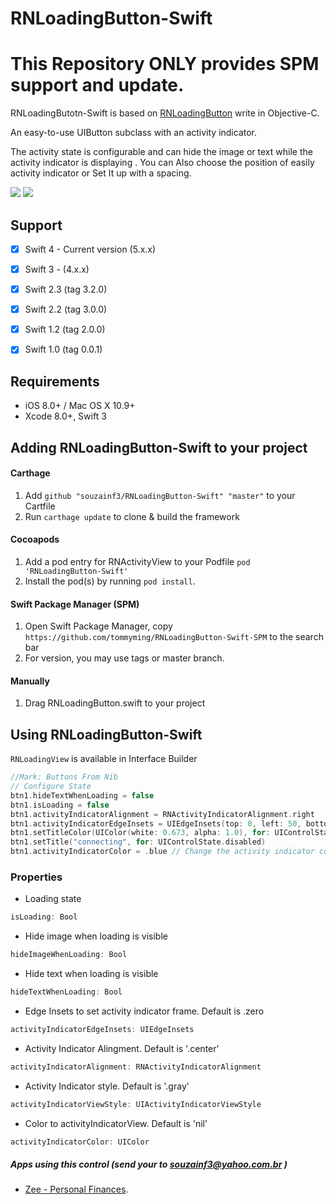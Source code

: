# RNLoadingButton-Swift

# This Repository ONLY provides SPM support and update.

RNLoadingButotn-Swift is based on [RNLoadingButton](https://github.com/souzainf3/RNLoadingButton) write in Objective-C.

An easy-to-use UIButton subclass with an activity indicator.

The activity state is configurable and can hide the image or text while the activity indicator is displaying .
You can Also choose the position of easily activity indicator or Set It up with a spacing.



[![](https://raw.githubusercontent.com/souzainf3/RNLoadingButton-Swift/master/RNLoadingButtonDemo/Screens/screen1.png)](https://raw.githubusercontent.com/souzainf3/RNLoadingButton-Swift/master/RNLoadingButtonDemo/Screens/screen1.png)
[![](https://raw.githubusercontent.com/souzainf3/RNLoadingButton-Swift/master/RNLoadingButtonDemo/Screens/screen2.png)](https://raw.githubusercontent.com/souzainf3/RNLoadingButton-Swift/master/RNLoadingButtonDemo/Screens/screen2.png)

## Support

- [x] Swift 4 - Current version (5.x.x)
- [x] Swift 3 - (4.x.x)
- [x] Swift 2.3 (tag 3.2.0)
- [x] Swift 2.2 (tag 3.0.0)
- [x] Swift 1.2 (tag 2.0.0)
- [x] Swift 1.0 (tag 0.0.1)


## Requirements

* iOS 8.0+ / Mac OS X 10.9+
* Xcode 8.0+, Swift 3

## Adding RNLoadingButton-Swift to your project

#### Carthage

1. Add `github "souzainf3/RNLoadingButton-Swift" "master"` to your Cartfile
2. Run `carthage update` to clone & build the framework

#### Cocoapods

1. Add a pod entry for RNActivityView to your Podfile `pod 'RNLoadingButton-Swift'`
2. Install the pod(s) by running `pod install`.

#### Swift Package Manager (SPM)
1. Open Swift Package Manager, copy `https://github.com/tommyming/RNLoadingButton-Swift-SPM` to the search bar
2. For version, you may use tags or master branch.

#### Manually

1. Drag RNLoadingButton.swift to your project

## Using RNLoadingButton-Swift

`RNLoadingView` is available in Interface Builder

```swift
//Mark: Buttons From Nib
// Configure State
btn1.hideTextWhenLoading = false
btn1.isLoading = false
btn1.activityIndicatorAlignment = RNActivityIndicatorAlignment.right
btn1.activityIndicatorEdgeInsets = UIEdgeInsets(top: 0, left: 50, bottom: 0, right: 10)
btn1.setTitleColor(UIColor(white: 0.673, alpha: 1.0), for: UIControlState.disabled)
btn1.setTitle("connecting", for: UIControlState.disabled)
btn1.activityIndicatorColor = .blue // Change the activity indicator color
```


### Properties

* Loading state
```swift
isLoading: Bool
```

* Hide image when loading is visible
```swift
hideImageWhenLoading: Bool
```

* Hide text when loading is visible
```swift
hideTextWhenLoading: Bool
```

* Edge Insets to set activity indicator frame. Default is .zero
```swift
activityIndicatorEdgeInsets: UIEdgeInsets
```

* Activity Indicator Alingment. Default is '.center'
```swift
activityIndicatorAlignment: RNActivityIndicatorAlignment
```

* Activity Indicator style. Default is '.gray'
```swift
activityIndicatorViewStyle: UIActivityIndicatorViewStyle
```

* Color to activityIndicatorView. Default is 'nil'
```swift
activityIndicatorColor: UIColor
```


##### Apps using this control (send your to souzainf3@yahoo.com.br )
- [Zee - Personal Finances](https://itunes.apple.com/us/app/id422694086).
